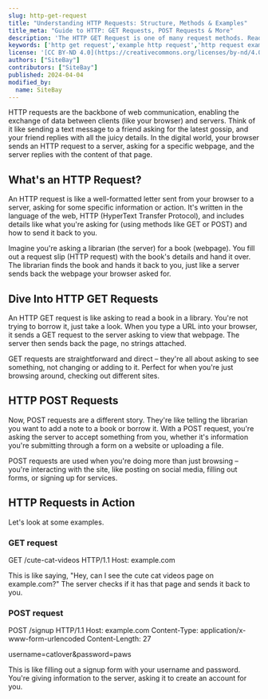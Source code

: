 ```yaml
---
slug: http-get-request
title: "Understanding HTTP Requests: Structure, Methods & Examples"
title_meta: "Guide to HTTP: GET Requests, POST Requests & More"
description: 'The HTTP GET Request is one of many request methods. Read our guide to learn about HTTP request structures and how to send HTTP requests.'
keywords: ['http get request','example http request','http request example','http request format','http request response','http request line','http request headers list','make http request','how to send http request in java','http request structure']
license: '[CC BY-ND 4.0](https://creativecommons.org/licenses/by-nd/4.0)'
authors: ["SiteBay"]
contributors: ["SiteBay"]
published: 2024-04-04
modified_by:
  name: SiteBay
---
```

HTTP requests are the backbone of web communication, enabling the exchange of data between clients (like your browser) and servers. Think of it like sending a text message to a friend asking for the latest gossip, and your friend replies with all the juicy details. In the digital world, your browser sends an HTTP request to a server, asking for a specific webpage, and the server replies with the content of that page.

## What's an HTTP Request?

An HTTP request is like a well-formatted letter sent from your browser to a server, asking for some specific information or action. It's written in the language of the web, HTTP (HyperText Transfer Protocol), and includes details like what you're asking for (using methods like GET or POST) and how to send it back to you.

Imagine you're asking a librarian (the server) for a book (webpage). You fill out a request slip (HTTP request) with the book's details and hand it over. The librarian finds the book and hands it back to you, just like a server sends back the webpage your browser asked for.

## Dive Into HTTP GET Requests

An HTTP GET request is like asking to read a book in a library. You're not trying to borrow it, just take a look. When you type a URL into your browser, it sends a GET request to the server asking to view that webpage. The server then sends back the page, no strings attached.

GET requests are straightforward and direct – they're all about asking to see something, not changing or adding to it. Perfect for when you're just browsing around, checking out different sites.

## HTTP POST Requests

Now, POST requests are a different story. They're like telling the librarian you want to add a note to a book or borrow it. With a POST request, you're asking the server to accept something from you, whether it's information you're submitting through a form on a website or uploading a file.

POST requests are used when you're doing more than just browsing – you're interacting with the site, like posting on social media, filling out forms, or signing up for services.

## HTTP Requests in Action

Let's look at some examples.

### GET request
GET /cute-cat-videos HTTP/1.1
Host: example.com


This is like saying, "Hey, can I see the cute cat videos page on example.com?" The server checks if it has that page and sends it back to you.

### POST request

POST /signup HTTP/1.1
Host: example.com
Content-Type: application/x-www-form-urlencoded
Content-Length: 27

username=catlover&password=paws


This is like filling out a signup form with your username and password. You're giving information to the server, asking it to create an account for you.

